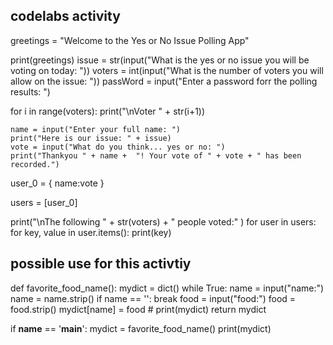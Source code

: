 ## codelabs activity


greetings = "Welcome to the Yes or No Issue Polling App"

print(greetings)
issue = str(input("What is the yes or no issue you will be voting on today: "))
voters = int(input("What is the number of voters you will allow on the issue: "))
passWord = input("Enter a password forr the polling results: ")

for i in range(voters):
    print("\nVoter " + str(i+1))
    
    name = input("Enter your full name: ")
    print("Here is our issue: " + issue)
    vote = input("What do you think... yes or no: ")
    print("Thankyou " + name +  "! Your vote of " + vote + " has been recorded.")
user_0 = {
    name:vote
}    

users = [user_0]
    
print("\nThe following " + str(voters) + " people voted:" )
for user in users:
    for key, value in user.items():
        print(key)



## possible use for this activtiy
def favorite_food_name():
    mydict = dict()
    while True:
        name = input("name:")
        name = name.strip()
        if name == '':
            break
        food = input("food:")
        food = food.strip()
        mydict[name] = food
    # print(mydict)
    return mydict


if __name__ == '__main__':
    mydict = favorite_food_name()
    print(mydict)
